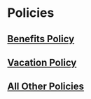 # Policies

## [Benefits Policy](https://hub.boston.gov/health-and-wellness-benefits)

## [Vacation Policy](https://hub.boston.gov/resources-current-employees#time-off)

## [All Other Policies](https://www.boston.gov/departments/human-resources#download-our-policies)

